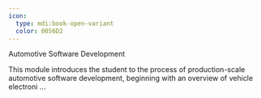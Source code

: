 ```yaml
---
icon:
  type: mdi:book-open-variant
  color: 0056D2
---
```

Automotive Software Development

This module introduces the student to the process of production-scale automotive software development, beginning with an overview of vehicle electroni ... 
